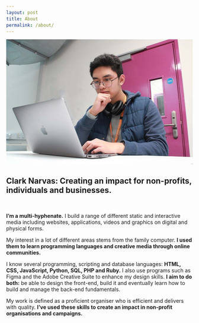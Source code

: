 ```yaml
---
layout: post
title: About
permalink: /about/
---
```


![Clark Narvas using computer](/img/clark-on-computer.jpg)
## Clark Narvas: Creating an impact for non-profits, individuals and businesses. 

<br>

**I’m a multi-hyphenate.** I build a range of different static and interactive media including websites, applications, videos and graphics on digital and physical forms. 

My interest in a lot of different areas stems from the family computer. **I used them to learn programming languages and creative media through online communities.**

I know several programming, scripting and database languages: **HTML, CSS, JavaScript, Python, SQL, PHP and Ruby.** I also use programs such as Figma and the Adobe Creative Suite to enhance my design skills. **I aim to do both:** be able to design the front-end, build it and eventually learn how to build and manage the back-end fundamentals. 

My work is defined as a proficient organiser who is efficient and delivers with quality. **I’ve used these skills to create an impact in non-profit organisations and campaigns.**


